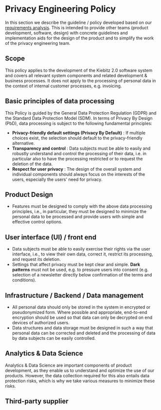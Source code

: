 # Privacy Engineering Policy

In this section we describe the guideline / policy developed based on our [requirements analysis]({{'pe.case-study.requirements'|href}}). This is intended to provide other teams (product development, software, design) with concrete guidelines and implementation aids for the design of the product and to simplify the work of the privacy engineering team.

## Scope

This policy applies to the development of the Kiebitz 2.0 software system and covers all relevant system components and related development & business processes. It does not apply to the processing of personal data in the context of internal customer processes, e.g. invoicing.

## Basic principles of data processing

This Policy is guided by the General Data Protection Regulation (GDPR) and the Standard Data Protection Model (SDM). In terms of Privacy By Design (PbD), data processing is subject to the following fundamental principles:

* **Privacy-friendly default settings (Privacy By Default)** : If multiple choices exist, the selection should default to the privacy-friendly alternative.
* **Transparency and control** : Data subjects must be able to easily and robustly understand and control the processing of their data, i.e. in particular also to have the processing restricted or to request the deletion of the data.
* **Respect for user privacy** : The design of the overall system and individual components should always focus on the interests of the users, especially the users' need for privacy.

## Product Design

* Features must be designed to comply with the above data processing principles, i.e., in particular, they must be designed to minimize the personal data to be processed and provide users with simple and effective control options.

## User interface (UI) / front end

* Data subjects must be able to easily exercise their rights via the user interface, i.e., to view their own data, correct it, restrict its processing, and request its deletion.
* Settings that affect privacy must be kept clear and simple. **Dark patterns** must not be used, e.g. to pressure users into consent (e.g. selection of a newsletter directly below confirmation of the terms and conditions).

## Infrastructure / Backend / Data management

* All personal data should only be stored in the system in encrypted or pseudonymized form. Where possible and appropriate, end-to-end encryption should be used so that data can only be decrypted on end devices of authorized users.
* Data structures and data storage must be designed in such a way that personal data can be corrected and deleted and the processing of data by data subjects can be easily controlled.

## Analytics & Data Science

Analytics & Data Science are important components of product development, as they enable us to understand and optimize the use of our products. However, the data collection required for this also entails data protection risks, which is why we take various measures to minimize these risks.

## Third-party supplier


